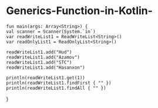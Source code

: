 # Generics-Function-in-Kotlin-



    fun main(args: Array<String>) {
    val scanner = Scanner(System.`in`)
    var readWriteList1 = ReadWriteList<String>()
    var readOnlyList1 = ReadOnlyList<String>()

    readWriteList1.add("Hud")
    readWriteList1.add("Azamov")
    readWriteList1.add("STC")
    readWriteList1.add("Hasanxon")

    println(readWriteList1.get(1))
    println(readWriteList1.findFirst { "" })
    println(readWriteList1.findAll { "" })
}
